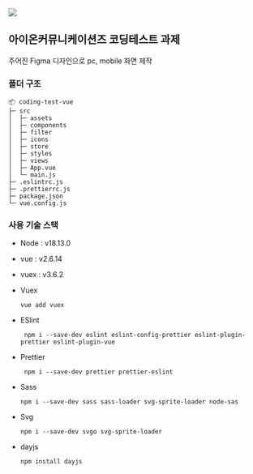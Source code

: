 <img src="https://capsule-render.vercel.app/api?type=waving&height=300&color=gradient&text=Coding%20test%20vue"/>

## 아이온커뮤니케이션즈 코딩테스트 과제
주어진 Figma 디자인으로 pc, mobile 화면 제작

### 폴더 구조
```
📦 coding-test-vue
├─ src
│  ├─ assets      
│  ├─ components  
│  ├─ filter      
│  ├─ icons       
│  ├─ store       
│  ├─ styles      
│  ├─ views       
│  ├─ App.vue 
│  └─ main.js
├─ .eslintrc.js
├─ .prettierrc.js
├─ package.json
└─ vue.config.js
```

### 사용 기술 스택
- Node : v18.13.0
- vue : v2.6.14
- vuex : v3.6.2

- Vuex
    ```
  vue add vuex
  ```
- ESlint
  ```
   npm i --save-dev eslint eslint-config-prettier eslint-plugin-prettier eslint-plugin-vue
  ```
- Prettier
  ```
   npm i --save-dev prettier prettier-eslint
  ```
- Sass
  ```
  npm i --save-dev sass sass-loader svg-sprite-loader node-sas
  ```
- Svg
  ```
  npm i --save-dev svgo svg-sprite-loader
  ```
- dayjs
  ```
  npm install dayjs
  ```
